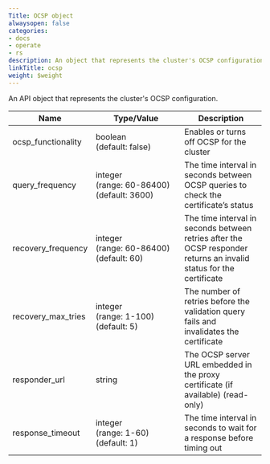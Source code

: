 ```yaml
---
Title: OCSP object
alwaysopen: false
categories:
- docs
- operate
- rs
description: An object that represents the cluster's OCSP configuration
linkTitle: ocsp
weight: $weight
---
```


An API object that represents the cluster's OCSP configuration.

| Name | Type/Value | Description |
|------|------------|-------------|
| ocsp_functionality | boolean (default:&nbsp;false) | Enables or turns off OCSP for the cluster |
| query_frequency | integer <nobr>(range: 60-86400)</nobr> (default:&nbsp;3600) | The time interval in seconds between OCSP queries to check the certificate’s status |
| recovery_frequency | integer <nobr>(range: 60-86400)</nobr> (default:&nbsp;60) | The time interval in seconds between retries after the OCSP responder returns an invalid status for the certificate |
| recovery_max_tries | integer <nobr>(range: 1-100)</nobr> (default:&nbsp;5) | The number of retries before the validation query fails and invalidates the certificate |
| responder_url | string | The OCSP server URL embedded in the proxy certificate (if available) (read-only) |
| response_timeout | integer <nobr>(range: 1-60)</nobr> (default:&nbsp;1) | The time interval in seconds to wait for a response before timing out |
